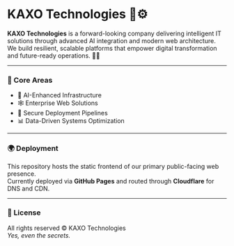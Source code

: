 # KAXO Technologies 🧠⚙️

**KAXO Technologies** is a forward-looking company delivering intelligent IT solutions through advanced AI integration and modern web architecture.  
We build resilient, scalable platforms that empower digital transformation and future-ready operations. 🚀🌐

---

### 🧩 Core Areas

- 🤖 AI-Enhanced Infrastructure  
- 🕸️ Enterprise Web Solutions  
- 🔐 Secure Deployment Pipelines  
- 📊 Data-Driven Systems Optimization

---

### 🌍 Deployment

This repository hosts the static frontend of our primary public-facing web presence.  
Currently deployed via **GitHub Pages** and routed through **Cloudflare** for DNS and CDN.

---

### 📄 License

All rights reserved © KAXO Technologies  
*Yes, even the secrets.*

